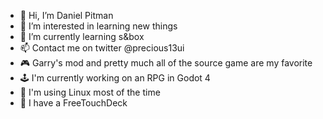 - 👋 Hi, I’m Daniel Pitman
- 👀 I’m interested in learning new things
- 🌱 I’m currently learning s&box
- 📫 Contact me on twitter @precious13ui
- 🎮 Garry's mod and pretty much all of the source game are my favorite
- 🕹 I'm currently working on an RPG in Godot 4
- 🐧 I'm using Linux most of the time
- 🔲 I have a FreeTouchDeck
